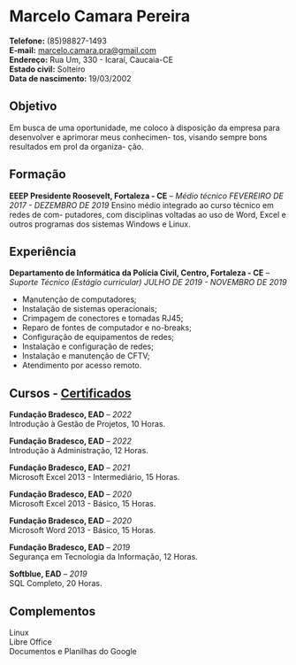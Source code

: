 # Marcelo Camara Pereira

**Telefone:** (85)98827-1493 <br>
**E-mail:** marcelo.camara.pra@gmail.com <br>
**Endereço:** Rua Um, 330 - Icaraí, Caucaia-CE <br>
**Estado civil:** Solteiro <br>
**Data de nascimento:** 19/03/2002

## Objetivo
Em busca de uma oportunidade, me coloco à disposição da empresa para desenvolver e aprimorar meus conhecimen- tos, visando sempre bons resultados em prol da organiza- ção.

## Formação

**EEEP Presidente Roosevelt, Fortaleza - CE** – *Médio técnico*
*FEVEREIRO DE 2017 - DEZEMBRO DE 2019*
Ensino médio integrado ao curso técnico em redes de com- putadores, com disciplinas voltadas ao uso de Word, Excel e outros programas dos sistemas Windows e Linux.

## Experiência

**Departamento de Informática da Polícia Civil, Centro, Fortaleza - CE** – *Suporte Técnico (Estágio curricular)*
*JULHO DE 2019 - NOVEMBRO DE 2019*
- Manutenção de computadores;
- Instalação de sistemas operacionais;
- Crimpagem de conectores e tomadas RJ45;
- Reparo de fontes de computador e no-breaks;
- Configuração de equipamentos de redes;
- Instalação e configuração de redes;
- Instalação e manutenção de CFTV;
- Atendimento por acesso remoto.

## Cursos - [Certificados](https://drive.google.com/drive/folders/1HBcYEhgv2W3-SEcjX0vLtCm3j972h2er)

**Fundação Bradesco, EAD** – *2022* <br>
Introdução à Gestão de Projetos, 10 Horas.

**Fundação Bradesco, EAD** – *2022* <br>
Introdução à Administração, 12 Horas.

**Fundação Bradesco, EAD** – *2021* <br>
Microsoft Excel 2013 - Intermediário, 15 Horas.

**Fundação Bradesco, EAD** – *2020* <br>
Microsoft Excel 2013 - Básico, 15 Horas.

**Fundação Bradesco, EAD** – *2020* <br>
Microsoft Word 2013 - Básico, 15 Horas.

**Fundação Bradesco, EAD** – *2019* <br>
Segurança em Tecnologia da Informação, 12 Horas.

**Softblue, EAD** – *2019* <br>
SQL Completo, 20 Horas.

## Complementos

Linux <br>
Libre Office <br>
Documentos e Planilhas do Google

